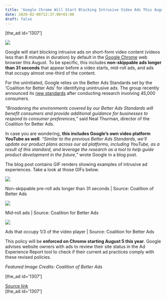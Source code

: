 ```yaml
---
title: 'Google Chrome Will Start Blocking Intrusive Video Ads This August'
date: 2020-02-06T12:37:00+01:00
draft: false
---
```


\[the\_ad id='1307'\]  
  

  
![](https://beebom.com/wp-content/uploads/2018/02/Google-Chrome-Will-Label-All-HTTP-Websites-as-Not-Secure-From-July-.jpg)

Google will start blocking intrusive ads on short-form video content (videos less than 8 minutes in duration) by default in the [Google Chrome](https://beebom.com/best-google-chrome-alternatives/) web browser this August. To be specific, this includes **non-skippable ads longer than 31 seconds** that appear before a video starts, mid-roll ads, and ads that occupy almost one-third of the content.  

For the uninitiated, Google relies on the Better Ads Standards set by the ‘Coalition for Better Ads’ for identifying unintrusive ads. The group recently announced its [new standards](https://www.betterads.org/press-releases/cba-announces-better-ads-standard-short-form-video) after conducting research involving 45,000 consumers.  

_“Broadening the environments covered by our Better Ads Standards will benefit consumers and provide additional guidance for businesses to respond to consumer preferences,”_ said Neal Thurman, director of the Coalition for Better Ads.  

In case you are wondering, **this includes Google’s own video platform YouTube as well**. _“Similar to the previous Better Ads Standards, we’ll update our product plans across our ad platforms, including YouTube, as a result of this standard, and leverage the research as a tool to help guide product development in the future,”_ wrote Google in a blog post.  

The blog post contains GIF renders showing examples of intrusive ad experiences. Take a look at those GIFs below.  

![](https://media.giphy.com/media/WoQsSjlNwrwOKCDTHw/giphy.gif)

Non-skippable pre-roll ads longer than 31 seconds | Source: Coalition of Better Ads

![](https://media.giphy.com/media/f8bR2gEWl32XzEo9mi/giphy.gif)

Mid-roll ads | Source: Coalition for Better Ads

![](https://media.giphy.com/media/QVJWLHDA4w7J9aVDqb/giphy.gif)

Ads that occupy 1/3 of the video player | Source: Coalition for Better Ads

This policy will be **enforced on Chrome starting August 5 this year**. Google advises website owners with ads to review their site status in the Ad Experience Report tool to check if their current ad practices comply with these revised policies.  

_Featured Image Credits: Coalition of Better Ads_  

  
  
\[the\_ad id='1307'\]  
  
[Source link](https://beebom.com/google-chrome-blocks-intrusive-video-ads/)  
\[the\_ad id='1307'\]